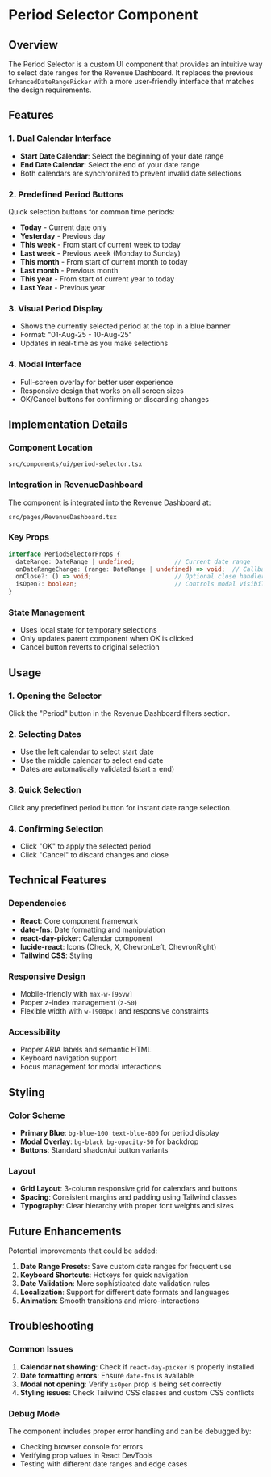 # Period Selector Component

## Overview
The Period Selector is a custom UI component that provides an intuitive way to select date ranges for the Revenue Dashboard. It replaces the previous `EnhancedDateRangePicker` with a more user-friendly interface that matches the design requirements.

## Features

### 1. **Dual Calendar Interface**
- **Start Date Calendar**: Select the beginning of your date range
- **End Date Calendar**: Select the end of your date range
- Both calendars are synchronized to prevent invalid date selections

### 2. **Predefined Period Buttons**
Quick selection buttons for common time periods:
- **Today** - Current date only
- **Yesterday** - Previous day
- **This week** - From start of current week to today
- **Last week** - Previous week (Monday to Sunday)
- **This month** - From start of current month to today
- **Last month** - Previous month
- **This year** - From start of current year to today
- **Last Year** - Previous year

### 3. **Visual Period Display**
- Shows the currently selected period at the top in a blue banner
- Format: "01-Aug-25 - 10-Aug-25"
- Updates in real-time as you make selections

### 4. **Modal Interface**
- Full-screen overlay for better user experience
- Responsive design that works on all screen sizes
- OK/Cancel buttons for confirming or discarding changes

## Implementation Details

### Component Location
```
src/components/ui/period-selector.tsx
```

### Integration in RevenueDashboard
The component is integrated into the Revenue Dashboard at:
```
src/pages/RevenueDashboard.tsx
```

### Key Props
```typescript
interface PeriodSelectorProps {
  dateRange: DateRange | undefined;           // Current date range
  onDateRangeChange: (range: DateRange | undefined) => void;  // Callback for changes
  onClose?: () => void;                       // Optional close handler
  isOpen?: boolean;                           // Controls modal visibility
}
```

### State Management
- Uses local state for temporary selections
- Only updates parent component when OK is clicked
- Cancel button reverts to original selection

## Usage

### 1. **Opening the Selector**
Click the "Period" button in the Revenue Dashboard filters section.

### 2. **Selecting Dates**
- Use the left calendar to select start date
- Use the middle calendar to select end date
- Dates are automatically validated (start ≤ end)

### 3. **Quick Selection**
Click any predefined period button for instant date range selection.

### 4. **Confirming Selection**
- Click "OK" to apply the selected period
- Click "Cancel" to discard changes and close

## Technical Features

### Dependencies
- **React**: Core component framework
- **date-fns**: Date formatting and manipulation
- **react-day-picker**: Calendar component
- **lucide-react**: Icons (Check, X, ChevronLeft, ChevronRight)
- **Tailwind CSS**: Styling

### Responsive Design
- Mobile-friendly with `max-w-[95vw]`
- Proper z-index management (`z-50`)
- Flexible width with `w-[900px]` and responsive constraints

### Accessibility
- Proper ARIA labels and semantic HTML
- Keyboard navigation support
- Focus management for modal interactions

## Styling

### Color Scheme
- **Primary Blue**: `bg-blue-100 text-blue-800` for period display
- **Modal Overlay**: `bg-black bg-opacity-50` for backdrop
- **Buttons**: Standard shadcn/ui button variants

### Layout
- **Grid Layout**: 3-column responsive grid for calendars and buttons
- **Spacing**: Consistent margins and padding using Tailwind classes
- **Typography**: Clear hierarchy with proper font weights and sizes

## Future Enhancements

Potential improvements that could be added:
1. **Date Range Presets**: Save custom date ranges for frequent use
2. **Keyboard Shortcuts**: Hotkeys for quick navigation
3. **Date Validation**: More sophisticated date validation rules
4. **Localization**: Support for different date formats and languages
5. **Animation**: Smooth transitions and micro-interactions

## Troubleshooting

### Common Issues
1. **Calendar not showing**: Check if `react-day-picker` is properly installed
2. **Date formatting errors**: Ensure `date-fns` is available
3. **Modal not opening**: Verify `isOpen` prop is being set correctly
4. **Styling issues**: Check Tailwind CSS classes and custom CSS conflicts

### Debug Mode
The component includes proper error handling and can be debugged by:
- Checking browser console for errors
- Verifying prop values in React DevTools
- Testing with different date ranges and edge cases
